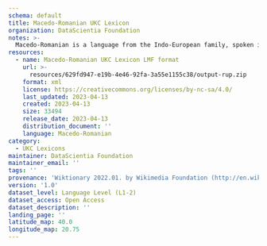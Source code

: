 ```yaml
---
schema: default
title: Macedo-Romanian UKC Lexicon
organization: DataScientia Foundation
notes: >-
  Macedo-Romanian is a language from the Indo-European family, spoken in Eurasia. The UKC Lexicon of Macedo-Romanian is represented as a lexico-semantic network. It consists of words, word senses, synsets, as well as sense-level and synset-level relationships.
resources:
  - name: Macedo-Romanian UKC Lexicon LMF format
    url: >-
      resources/629fd947-e19b-4e46-92fa-3a55e1155c38/output-rup.zip
    format: xml
    license: https://creativecommons.org/licenses/by-nc-sa/4.0/
    last_updated: 2023-04-13
    created: 2023-04-13
    size: 33494
    release_date: 2023-04-13
    distribution_document: ''
    language: Macedo-Romanian
category:
  - UKC Lexicons
maintainer: DataScientia Foundation
maintainer_email: ''
tags: ''
provenance: 'Wiktionary 2022.01. by Wikimedia Foundation (http://en.wiktionary.org); CogNet 2.1 by Khuyagbaatar Batsuren, National University of Mongolia (http://cognet.ukc.disi.unitn.it); KinDiv: Kinship Diversity 1.0 by Temuulen Khishigsuren (http://ukc.disi.unitn.it/index.php/kinship/); MorphyNet 2.0 by Gábor Bella and Khuyagbaatar Batsuren (http://ukc.disi.unitn.it/index.php/morphynet/); Antonymy 1.0 by Gábor Bella (http://ukc.datascientia.eu); Princeton WordNet 2.1 by Princeton University (https://wordnet.princeton.edu)'
version: '1.0'
dataset_level: Language Level (L1-2)
dataset_access: Open Access
dataset_description: ''
landing_page: ''
latitude_map: 40.0
longitude_map: 20.75
---
```

